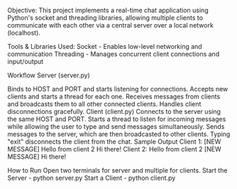 Objective: This project implements a real-time chat application using Python's socket and threading libraries, allowing multiple clients to communicate with each other via a central server over a local network (localhost).

Tools & Libraries Used: Socket - Enables low-level networking and communication Threading - Manages concurrent client connections and input/output

Workflow Server (server.py)

Binds to HOST and PORT and starts listening for connections.
Accepts new clients and starts a thread for each one.
Receives messages from clients and broadcasts them to all other connected clients.
Handles client disconnections gracefully. Client (client.py)
Connects to the server using the same HOST and PORT.
Starts a thread to listen for incoming messages while allowing the user to type and send messages simultaneously.
Sends messages to the server, which are then broadcasted to other clients.
Typing "exit" disconnects the client from the chat.
Sample Output Client 1: [NEW MESSAGE] Hello from client 2 Hi there! Client 2: Hello from client 2 [NEW MESSAGE] Hi there!

How to Run Open two terminals for server and multiple for clients. Start the Server - python server.py Start a Client - python client.py

